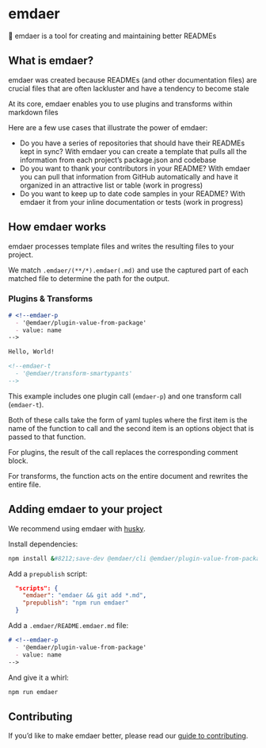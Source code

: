 <!--
  This file was generated by emdaer

  Its template can be found at .emdaer/README.emdaer.md
-->

# emdaer

📓 emdaer is a tool for creating and maintaining better READMEs

## What is emdaer?

emdaer was created because READMEs (and other documentation files) are crucial files that are often lackluster and have a tendency to become stale

At its core, emdaer enables you to use plugins and transforms within markdown files

Here are a few use cases that illustrate the power of emdaer:
- Do you have a series of repositories that should have their READMEs kept in sync? With emdaer you can create a template that pulls all the information from each project&#8217;s package.json and codebase
- Do you want to thank your contributors in your README? With emdaer you can pull that information from GitHub automatically and have it organized in an attractive list or table (work in progress)
- Do you want to keep up to date code samples in your README? With emdaer it from your inline documentation or tests (work in progress)


## How emdaer works

emdaer processes template files and writes the resulting files to your project.

We match `.emdaer/(**/*).emdaer(.md)` and use the captured part of each matched file to determine the path for the output.

### Plugins & Transforms

```md
# <!--emdaer-p
  - '@emdaer/plugin-value-from-package'
  - value: name
-->

Hello, World!

<!--emdaer-t
  - '@emdaer/transform-smartypants'
-->

```

This example includes one plugin call (`emdaer-p`) and one transform call (`emdaer-t`).

Both of these calls take the form of yaml tuples where the first item is the name of the function to call and the second item is an options object that is passed to that function.

For plugins, the result of the call replaces the corresponding comment block.

For transforms, the function acts on the entire document and rewrites the entire file.


## Adding emdaer to your project

We recommend using emdaer with [husky](https://github.com/typicode/husky).

Install dependencies:

```sh
npm install &#8212;save-dev @emdaer/cli @emdaer/plugin-value-from-package husky
```

Add a `prepublish` script:

```json
  "scripts": {
    "emdaer": "emdaer && git add *.md",
    "prepublish": "npm run emdaer"
  }
```

Add a `.emdaer/README.emdaer.md` file:

```md
# <!--emdaer-p
  - '@emdaer/plugin-value-from-package'
  - value: name
-->

```

And give it a whirl:

```sh
npm run emdaer
```


## Contributing

If you&#8217;d like to make emdaer better, please read our [guide to contributing](./CONTRIBUTING.md).


<!--emdaer-t
  - '@emdaer/transform-smartypants'
-->
